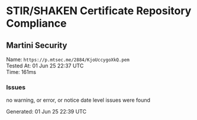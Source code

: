# STIR/SHAKEN Certificate Repository Compliance

## Martini Security

Name: `https://p.mtsec.me/2884/KjoUccygoXkQ.pem`\
Tested At: 01 Jun 25 22:37 UTC\
Time: 161ms

### Issues

no warning, or error, or notice date level issues were found

Generated: 01 Jun 25 22:39 UTC
